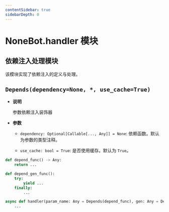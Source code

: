 ```yaml
---
contentSidebar: true
sidebarDepth: 0
---
```


# NoneBot.handler 模块

## 依赖注入处理模块

该模块实现了依赖注入的定义与处理。


## `Depends(dependency=None, *, use_cache=True)`


* **说明**

    参数依赖注入装饰器



* **参数**

    
    * `dependency: Optional[Callable[..., Any]] = None`: 依赖函数。默认为参数的类型注释。


    * `use_cache: bool = True`: 是否使用缓存。默认为 `True`。


```python
def depend_func() -> Any:
    return ...

def depend_gen_func():
    try:
        yield ...
    finally:
        ...

async def handler(param_name: Any = Depends(depend_func), gen: Any = Depends(depend_gen_func)):
    ...
```
